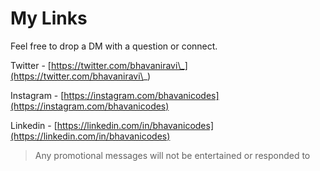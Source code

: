 # My Links

Feel free to drop a DM with a question or connect.

Twitter - [https://twitter.com/bhavaniravi\_](https://twitter.com/bhavaniravi\_)

Instagram - [https://instagram.com/bhavanicodes](https://instagram.com/bhavanicodes)

Linkedin - [https://linkedin.com/in/bhavanicodes](https://linkedin.com/in/bhavanicodes)

> Any promotional messages will not be entertained or responded to
